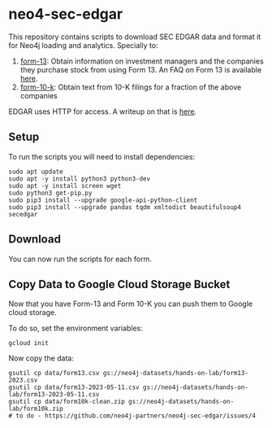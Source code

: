 # neo4-sec-edgar
This repository contains scripts to download SEC EDGAR data and format it for Neo4j loading and analytics. Specially to:

1. [form-13](form-13): Obtain information on investment managers and the companies they purchase stock from using Form 13. An FAQ on Form 13 is available [here](https://www.sec.gov/divisions/investment/13ffaq.htm).
2. [form-10-k](form-10-k): Obtain text from 10-K filings for a fraction of the above companies

EDGAR uses HTTP for access.  A writeup on that is [here](https://www.sec.gov/edgar/searchedgar/accessing-edgar-data.htm).

## Setup
To run the scripts you will need to install dependencies:

    sudo apt update
    sudo apt -y install python3 python3-dev
    sudo apt -y install screen wget
    sudo python3 get-pip.py
    sudo pip3 install --upgrade google-api-python-client
    sudo pip3 install --upgrade pandas tqdm xmltodict beautifulsoup4 secedgar

## Download
You can now run the scripts for each form.

## Copy Data to Google Cloud Storage Bucket
Now that you have Form-13 and Form 10-K you can push them to Google cloud storage.

To do so, set the environment variables:

    gcloud init

Now copy the data:

    gsutil cp data/form13.csv gs://neo4j-datasets/hands-on-lab/form13-2023.csv
    gsutil cp data/form13-2023-05-11.csv gs://neo4j-datasets/hands-on-lab/form13-2023-05-11.csv
    gsutil cp data/form10k-clean.zip gs://neo4j-datasets/hands-on-lab/form10k.zip
    # to do - https://github.com/neo4j-partners/neo4j-sec-edgar/issues/4